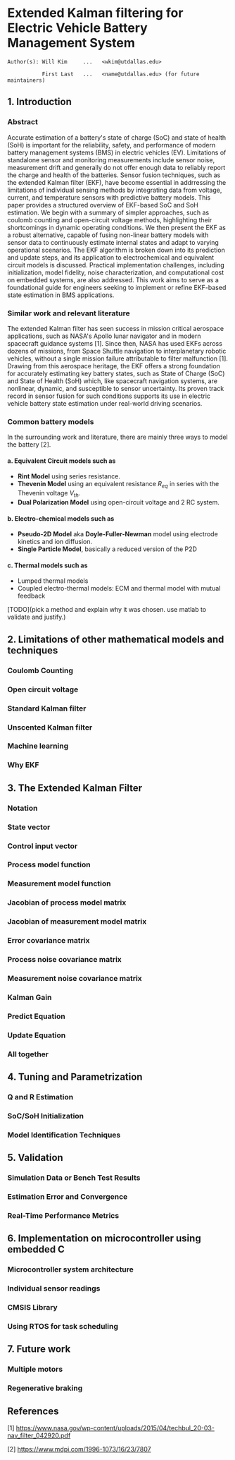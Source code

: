 # Extended Kalman filtering for Electric Vehicle Battery Management System

```
Author(s): Will Kim     ...   <wkim@utdallas.edu>

           First Last   ...   <name@utdallas.edu> (for future maintainers)
```

## 1. Introduction

### Abstract

Accurate estimation of a battery's state of charge (SoC) and state of health (SoH) is important for the reliability, safety, and performance of modern battery management systems (BMS) in electric vehicles (EV). Limitations of standalone sensor and monitoring measurements include sensor noise, measurement drift and generally do not offer enough data to reliably report the charge and health of the batteries. Sensor fusion techniques, such as the extended Kalman filter (EKF), have become essential in addrressing the limitations of individual sensing methods by integrating data from voltage, current, and temperature sensors with predictive battery models. This paper provides a structured overview of EKF-based SoC and SoH estimation. We begin with a summary of simpler approaches, such as coulomb counting and open-circuit voltage methods, highlighting their shortcomings in dynamic operating conditions. We then present the EKF as a robust alternative, capable of fusing non-linear battery models with sensor data to continuously estimate internal states and adapt to varying operational scenarios. The EKF algorithm is broken down into its prediction and update steps, and its application to electrochemical and equivalent circuit models is discussed. Practical implementation challenges, including initialization, model fidelity, noise characterization, and computational cost on embedded systems, are also addressed. This work aims to serve as a foundational guide for engineers seeking to implement or refine EKF-based state estimation in BMS applications.

### Similar work and relevant literature

The extended Kalman filter has seen success in mission critical aerospace applications, such as NASA's Apollo lunar navigator and in modern spacecraft guidance systems [1]. Since then, NASA has used EKFs across dozens of missions, from Space Shuttle navigation to interplanetary robotic vehicles, without a single mission failure attributable to filter malfunction [1]. Drawing from this aerospace heritage, the EKF offers a strong foundation for accurately estimating key battery states, such as State of Charge (SoC) and State of Health (SoH) which, like spacecraft navigation systems, are nonlinear, dynamic, and susceptible to sensor uncertainty. Its proven track record in sensor fusion for such conditions supports its use in electric vehicle battery state estimation under real-world driving scenarios.

### Common battery models

In the surrounding work and literature, there are mainly three ways to model the battery [2].

#### a. Equivalent Circuit models such as

- **Rint Model** using series resistance.
- **Thevenin Model** using an equivalent resistance $R_{eq}$ in series with the Thevenin voltage $V_{th}$.
- **Dual Polarization Model** using open-circuit voltage and 2 RC system.

#### b. Electro-chemical models such as

- **Pseudo-2D Model** aka **Doyle-Fuller-Newman** model using electrode kinetics and ion diffusion.
- **Single Particle Model**, basically a reduced version of the P2D

#### c. Thermal models such as

- Lumped thermal models
- Coupled electro-thermal models: ECM and thermal model with mutual feedback

[TODO](pick a method and explain why it was chosen. use matlab to validate and justify.)

## 2. Limitations of other mathematical models and techniques

### Coulomb Counting

### Open circuit voltage

### Standard Kalman filter

### Unscented Kalman filter

### Machine learning

### Why EKF

## 3. The Extended Kalman Filter

### Notation

### State vector

### Control input vector

### Process model function

### Measurement model function

### Jacobian of process model matrix

### Jacobian of measurement model matrix

### Error covariance matrix

### Process noise covariance matrix

### Measurement noise covariance matrix

### Kalman Gain

### Predict Equation

### Update Equation

### All together

## 4. Tuning and Parametrization

### Q and R Estimation

### SoC/SoH Initialization

### Model Identification Techniques

## 5. Validation

### Simulation Data or Bench Test Results

### Estimation Error and Convergence

### Real-Time Performance Metrics

## 6. Implementation on microcontroller using embedded C

### Microcontroller system architecture

### Individual sensor readings

### CMSIS Library

### Using RTOS for task scheduling

## 7. Future work

### Multiple motors

### Regenerative braking

## References

[1] https://www.nasa.gov/wp-content/uploads/2015/04/techbul_20-03-nav_filter_042920.pdf

[2] https://www.mdpi.com/1996-1073/16/23/7807
